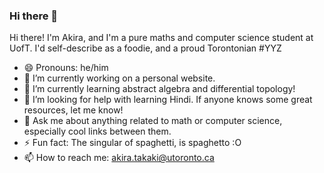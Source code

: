 ### Hi there 👋

Hi there! I'm Akira, and I'm a pure maths and computer science student at UofT. 
I'd self-describe as a foodie, and a proud Torontonian #YYZ

* 😄 Pronouns: he/him
* 🔭 I’m currently working on a personal website.
* 🌱 I’m currently learning abstract algebra and differential topology!
* 🤔 I’m looking for help with learning Hindi. If anyone knows some great resources, let me know!
* 💬 Ask me about anything related to math or computer science, especially cool links between them.
* ⚡ Fun fact: The singular of spaghetti, is spaghetto :O
* 📫 How to reach me: akira.takaki@utoronto.ca
